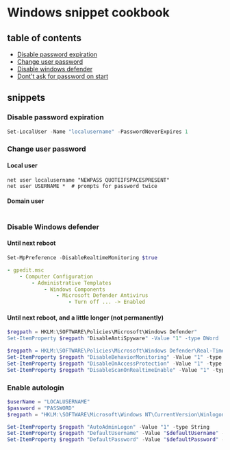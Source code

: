 # Windows snippet cookbook

## table of contents

- [Disable password expiration](#Disable-password-expiration)
- [Change user password](#Change-user-password)
- [Disable windows defender](#Disable-windows-defender)
- [Dont't ask for password on start](#Enable-autologin)

## snippets

### Disable password expiration

```powershell
Set-LocalUser -Name "localusername" -PasswordNeverExpires 1
```

### Change user password

#### Local user

```batch
net user localusername "NEWPASS QUOTEIFSPACESPRESENT"
net user USERNAME *  # prompts for password twice
```

#### Domain user

```powershell

```

### Disable Windows defender

#### Until next reboot

```powershell
Set-MpPreference -DisableRealtimeMonitoring $true
```

```yaml
- gpedit.msc
	- Computer Configuration
		- Administrative Templates
			- Windows Components
				- Microsoft Defender Antivirus
					- Turn off ... -> Enabled
```

#### Until next reboot, and a little longer (not permanently)

```powershell
$regpath = HKLM:\SOFTWARE\Policies\Microsoft\Windows Defender"
Set-ItemProperty $regpath "DisableAntiSpyware" -Value "1" -type DWord

$regpath = HKLM:\SOFTWARE\Policies\Microsoft\Windows Defender\Real-Time Protection"
Set-ItemProperty $regpath "DisableBehaviorMonitoring" -Value "1" -type DWord
Set-ItemProperty $regpath "DisableOnAccessProtection" -Value "1" -type DWord
Set-ItemProperty $regpath "DisableScanOnRealtimeEnable" -Value "1" -type DWord
```

### Enable autologin

```powershell
$userName = "LOCALUSERNAME"
$password = "PASSWORD"
$regpath = "HKLM:\SOFTWARE\Microsoft\Windows NT\CurrentVersion\Winlogon"

Set-ItemProperty $regpath "AutoAdminLogon" -Value "1" -type String
Set-ItemProperty $regpath "DefaultUsername" -Value "$defaultUsername" -type String
Set-ItemProperty $regpath "DefaultPassword" -Value "$defaultPassword" -type String
```
